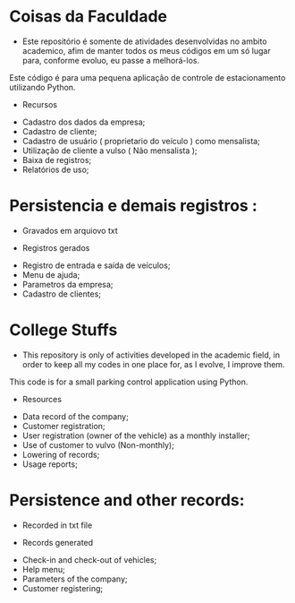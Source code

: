 # Coisas da Faculdade
* Este repositório é somente de atividades desenvolvidas no ambito academico, afim de manter todos os meus códigos em um só lugar para, conforme evoluo, eu passe a melhorá-los. 

Este código é para uma pequena aplicação de controle de estacionamento utilizando Python.

* Recursos

- Cadastro dos dados da empresa;
- Cadastro de cliente;
- Cadastro de usuário ( proprietario do veículo ) como mensalista;
- Utilização de cliente a vulso ( Não mensalista );
- Baixa de registros;
- Relatórios de uso;

# Persistencia e demais registros :
- Gravados em arquiovo txt

* Registros gerados

- Registro de entrada e saída de veículos;
- Menu de ajuda;
- Parametros da empresa;
- Cadastro de clientes;

# College Stuffs
* This repository is only of activities developed in the academic field, in order to keep all my codes in one place for, as I evolve, I improve them.

This code is for a small parking control application using Python.

* Resources

- Data record of the company;
- Customer registration;
- User registration (owner of the vehicle) as a monthly installer;
- Use of customer to vulvo (Non-monthly);
- Lowering of records;
- Usage reports;

# Persistence and other records:
- Recorded in txt file

* Records generated

- Check-in and check-out of vehicles;
- Help menu;
- Parameters of the company;
- Customer registering;
